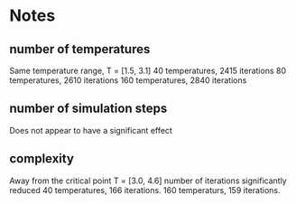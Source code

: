 # Notes #


## number of temperatures

Same temperature range, T = [1.5, 3.1]
40 temperatures,  2415 iterations
80 temperatures,  2610 iterations
160 temperatures, 2840 iterations

## number of simulation steps

Does not appear to have a significant effect


## complexity

Away from the critical point T = [3.0, 4.6]
number of iterations significantly reduced
40 temperatures, 166 iterations.
160 temperaturs, 159 iterations.
